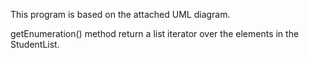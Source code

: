 This program is based on the attached UML diagram.

getEnumeration() method return a list iterator over the elements in the StudentList.